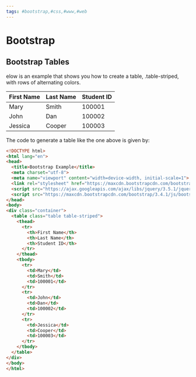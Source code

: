 ```yaml
---
tags: #bootstrap,#css,#www,#web
---
```

# Bootstrap

## Bootstrap Tables

elow is an example that shows you how to create a table, .table-striped, with rows of alternating colors.

| First Name | Last Name | Student ID |
| ---------- | --------- | ---------- |
| Mary       | Smith     | 100001     |
| John       | Dan       | 100002     |
| Jessica    | Cooper    | 100003     |

The code to generate a table like the one above is given by:

```html
<!DOCTYPE html>
<html lang="en">
<head>
  <title>Bootstrap Example</title>
  <meta charset="utf-8">
  <meta name="viewport" content="width=device-width, initial-scale=1">
  <link rel="stylesheet" href="https://maxcdn.bootstrapcdn.com/bootstrap/3.4.1/css/bootstrap.min.css">
  <script src="https://ajax.googleapis.com/ajax/libs/jquery/3.5.1/jquery.min.js"></script>
  <script src="https://maxcdn.bootstrapcdn.com/bootstrap/3.4.1/js/bootstrap.min.js"></script>
</head>
<body>
<div class="container">        
  <table class="table table-striped">
    <thead>
      <tr>
        <th>First Name</th>
        <th>Last Name</th>
        <th>Student ID</th>
      </tr>
    </thead>
    <tbody>
      <tr>
        <td>Mary</td>
        <td>Smith</td>
        <td>100001</td>
      </tr>
      <tr>
        <td>John</td>
        <td>Dan</td>
        <td>100002</td>
      </tr>
      <tr>
        <td>Jessica</td>
        <td>Cooper</td>
        <td>100003</td>
      </tr>
    </tbody>
  </table>
</div>
</body>
</html>
```